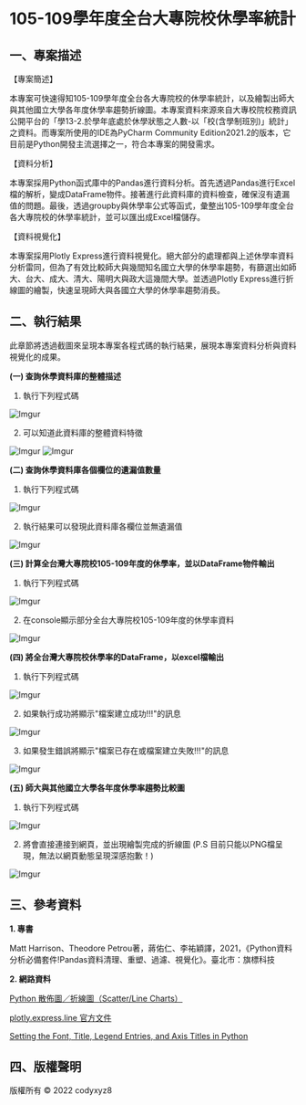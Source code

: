 # 105-109學年度全台大專院校休學率統計
## 一、專案描述

【專案簡述】

本專案可快速得知105-109學年度全台各大專院校的休學率統計，以及繪製出師大與其他國立大學各年度休學率趨勢折線圖。本專案資料來源來自大專校院校務資訊公開平台的「學13-2.於學年底處於休學狀態之人數-以「校(含學制班別)」統計」之資料。而專案所使用的IDE為PyCharm Community Edition2021.2的版本，它目前是Python開發主流選擇之一，符合本專案的開發需求。

【資料分析】

本專案採用Python函式庫中的Pandas進行資料分析。首先透過Pandas進行Excel檔的解析，變成DataFrame物件。接著進行此資料庫的資料檢查，確保沒有遺漏值的問題。最後，透過groupby與休學率公式等函式，彙整出105-109學年度全台各大專院校的休學率統計，並可以匯出成Excel檔儲存。

【資料視覺化】

本專案採用Plotly Express進行資料視覺化。絕大部分的處理都與上述休學率資料分析雷同，但為了有效比較師大與幾間知名國立大學的休學率趨勢，有篩選出如師大、台大、成大、清大、陽明大與政大這幾間大學。並透過Plotly Express進行折線圖的繪製，快速呈現師大與各國立大學的休學率趨勢消長。

## 二、執行結果

此章節將透過截圖來呈現本專案各程式碼的執行結果，展現本專案資料分析與資料視覺化的成果。

**(一) 查詢休學資料庫的整體描述**
1. 執行下列程式碼

![Imgur](https://i.imgur.com/kbCnXB6.png)

2. 可以知道此資料庫的整體資料特徵

![Imgur](https://i.imgur.com/7pBVyrC.png)
![Imgur](https://i.imgur.com/p84twZj.png)

**(二) 查詢休學資料庫各個欄位的遺漏值數量**
1. 執行下列程式碼

![Imgur](https://i.imgur.com/BuNDXol.png)

2. 執行結果可以發現此資料庫各欄位並無遺漏值

![Imgur](https://i.imgur.com/qs6rvRr.png)

**(三) 計算全台灣大專院校105-109年度的休學率，並以DataFrame物件輸出**
1. 執行下列程式碼

![Imgur](https://i.imgur.com/PWdIf8M.png)

2. 在console顯示部分全台大專院校105-109年度的休學率資料

![Imgur](https://i.imgur.com/13xzhHd.png)

**(四) 將全台灣大專院校休學率的DataFrame，以excel檔輸出**
1. 執行下列程式碼

![Imgur](https://i.imgur.com/TgCzasN.png)

2. 如果執行成功將顯示"檔案建立成功!!!"的訊息

![Imgur](https://i.imgur.com/3tnXi9O.png)

3. 如果發生錯誤將顯示"檔案已存在或檔案建立失敗!!!"的訊息

![Imgur](https://i.imgur.com/81AjLQz.png)

**(五) 師大與其他國立大學各年度休學率趨勢比較圖**
1. 執行下列程式碼

![Imgur](https://i.imgur.com/syErezu.png)

2. 將會直接連接到網頁，並出現繪製完成的折線圖
(P.S 目前只能以PNG檔呈現，無法以網頁動態呈現深感抱歉！)

![Imgur](https://i.imgur.com/BdY085o.png)

## 三、參考資料

**1. 專書**

Matt Harrison、Theodore Petrou著，蔣佑仁、李祐穎譯，2021，《Python資料分析必備套件!Pandas資料清理、重塑、過濾、視覺化》。臺北市：旗標科技

**2. 網路資料**

[Python 散佈圖／折線圖（Scatter/Line Charts）](https://waynestalk.com/python-scatter-line-charts/)

[plotly.express.line 官方文件](https://plotly.com/python-api-reference/generated/plotly.express.line.html)

[Setting the Font, Title, Legend Entries, and Axis Titles in Python](https://plotly.com/python/figure-labels/)

## 四、版權聲明
版權所有 © 2022 codyxyz8





